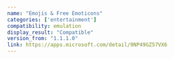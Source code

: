 ```yaml
---
name: "Emojis & Free Emoticons"
categories: ['entertainment']
compatibility: emulation
display_result: "Compatible"
version_from: "1.1.1.0"
link: https://apps.microsoft.com/detail/9NP49GZ57VX6
---
```

